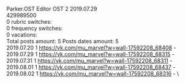Parker.OST	Editor OST 2 2019.07.29\
429989500\
0 rubric switches:\
0 frequency switches:\
0 vacations:\
Total posts amount: 5	Posts dates amount: 5\
2019.07.20 1 https://vk.com/mu_marvel?w=wall-17592208_68408 - \
2019.07.29 1 https://vk.com/mu_marvel?w=wall-17592208_68315 - \
2019.07.31 1 https://vk.com/mu_marvel?w=wall-17592208_68311 - \
2019.08.01 1 https://vk.com/mu_marvel?w=wall-17592208_68437 - \
2019.08.02 1 https://vk.com/mu_marvel?w=wall-17592208_68316 - \
